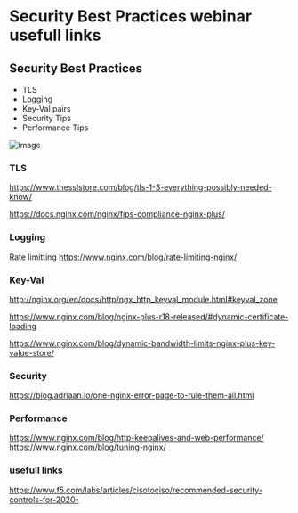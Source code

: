 # Security Best Practices webinar usefull links 

## Security Best Practices
- TLS
- Logging
- Key-Val pairs
- Security Tips
- Performance Tips

![image](https://github.com/marekzacharda-alef/F5-Knowledgebase/assets/93709970/194c23b3-c4f4-421c-8fcb-0154615afa22)


### TLS
https://www.thesslstore.com/blog/tls-1-3-everything-possibly-needed-know/

https://docs.nginx.com/nginx/fips-compliance-nginx-plus/

### Logging
Rate limitting 
https://www.nginx.com/blog/rate-limiting-nginx/

### Key-Val 
http://nginx.org/en/docs/http/ngx_http_keyval_module.html#keyval_zone

https://www.nginx.com/blog/nginx-plus-r18-released/#dynamic-certificate-loading

https://www.nginx.com/blog/dynamic-bandwidth-limits-nginx-plus-key-value-store/
### Security 

https://blog.adriaan.io/one-nginx-error-page-to-rule-them-all.html


### Performance 
https://www.nginx.com/blog/http-keepalives-and-web-performance/
https://www.nginx.com/blog/tuning-nginx/



### usefull links 

https://www.f5.com/labs/articles/cisotociso/recommended-security-controls-for-2020-






